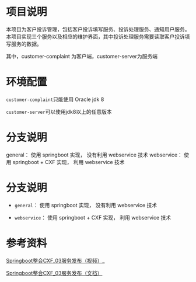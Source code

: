 # 项目说明

本项目为客户投诉管理，包括客户投诉填写服务、投诉处理服务、通知用户服务。本项目实现三个服务以及相应的维护界面，其中投诉处理服务需要读取客户投诉填写服务的数据。

其中，customer-complaint 为客户端，customer-server为服务端



# 环境配置

`customer-complaint`只能使用 Oracle jdk 8 

`customer-server`可以使用jdk8以上的任意版本


# 分支说明
general：    使用 springboot 实现， 没有利用 webservice 技术
webservice： 使用 springboot + CXF 实现， 利用 webservice 技术

# 分支说明

- `general`：       使用 springboot 实现， 没有利用 webservice 技术 

- `webservice`： 使用 springboot + CXF 实现， 利用 webservice 技术



# 参考资料

[Springboot整合CXF_03服务发布（视频）_](https://www.bilibili.com/video/BV1SY411t7wC/?spm_id_from=333.337.search-card.all.click&vd_source=52cd9a9deff2e511c87ff028e3bb01d2)

[Springboot整合CXF_03服务发布（文档）](./doc/Springboot整合CXF.pdf)
